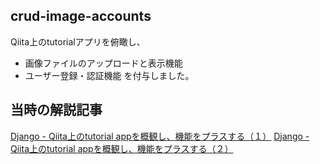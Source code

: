 ## crud-image-accounts

Qiita上のtutorialアプリを俯瞰し、
- 画像ファイルのアップロードと表示機能
- ユーザー登録・認証機能
を付与しました。

## 当時の解説記事

[Django - Qiita上のtutorial appを概観し、機能をプラスする（１）](https://qiita.com/emo157/items/c645b33e3a36ccd1d6bc)
[Django - Qiita上のtutorial appを概観し、機能をプラスする（２）](https://qiita.com/emo157/items/ccb9a09b7351c0bd7434)


